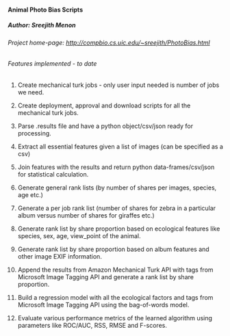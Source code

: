#### Animal Photo Bias Scripts
##### Author: Sreejith Menon

###### Project home-page: http://compbio.cs.uic.edu/~sreejith/PhotoBias.html

###### Features implemented - to date
1. Create mechanical turk jobs - only user input needed is number of jobs we need.

2. Create deployment, approval and download scripts for all the mechanical turk jobs.

3. Parse .results file and have a python object/csv/json ready for processing. 

4. Extract all essential features given a list of images (can be specified as a csv)

5. Join features with the results and return python data-frames/csv/json for statistical calculation.

6. Generate general rank lists (by number of shares per images, species, age etc.)

7. Generate a per job rank list (number of shares for zebra in a particular album versus number of shares for giraffes etc.)

8. Generate rank list by share proportion based on ecological features like species, sex, age, view_point of the animal.

9. Generate rank list by share proportion based on album features and other image EXIF information.

10. Append the results from Amazon Mechanical Turk API with tags from Microsoft Image Tagging API and generate a rank list by share proportion.

11. Build a regression model with all the ecological factors and tags from Microsoft Image Tagging API using the bag-of-words model.

12. Evaluate various performance metrics of the learned algorithm using parameters like ROC/AUC, RSS, RMSE and F-scores.





